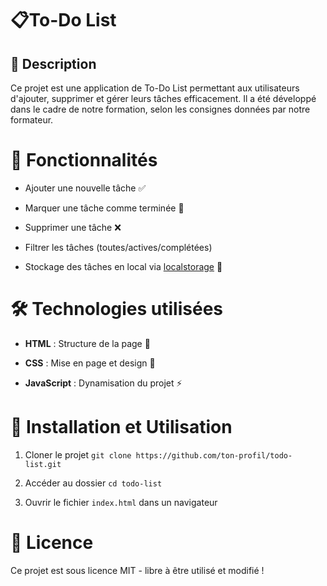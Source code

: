 # 📋To-Do List

## 📝 Description
Ce projet est une application de To-Do List permettant aux utilisateurs d'ajouter, supprimer et gérer leurs tâches efficacement. Il a été développé dans le cadre de notre formation, selon les consignes données par notre formateur.


# 🚀 Fonctionnalités

- Ajouter une nouvelle tâche ✅

- Marquer une tâche comme terminée 🎯

- Supprimer une tâche ❌

- Filtrer les tâches (toutes/actives/complétées)

- Stockage des tâches en local via [localstorage](https://developer.mozilla.org/en-US/docs/Web/API/Window/localStorage) 💾

# 🛠️ Technologies utilisées

- **HTML** : Structure de la page 📄

- **CSS** : Mise en page et design 🎨

- **JavaScript** : Dynamisation du projet ⚡

# 📂 Installation et Utilisation

1. Cloner le projet
``` git clone https://github.com/ton-profil/todo-list.git ```

2. Accéder au dossier
` cd todo-list `

3. Ouvrir le fichier `index.html` dans un navigateur

# 📜 Licence

Ce projet est sous licence MIT - libre à être utilisé et modifié !
